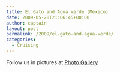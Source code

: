 ```yaml
---
title: El Gato and Agua Verde (Mexico)
date: 2009-05-28T21:06:45+00:00
author: captain
layout: post
permalink: /2009/el-gato-and-agua-verde/
categories:
  - Cruising
---
```

Follow us in pictures at [Photo Gallery](https://photos.flupes.org/Public/Plume/Sabbatical/2009-04ElGatoAndAguaVerde)
